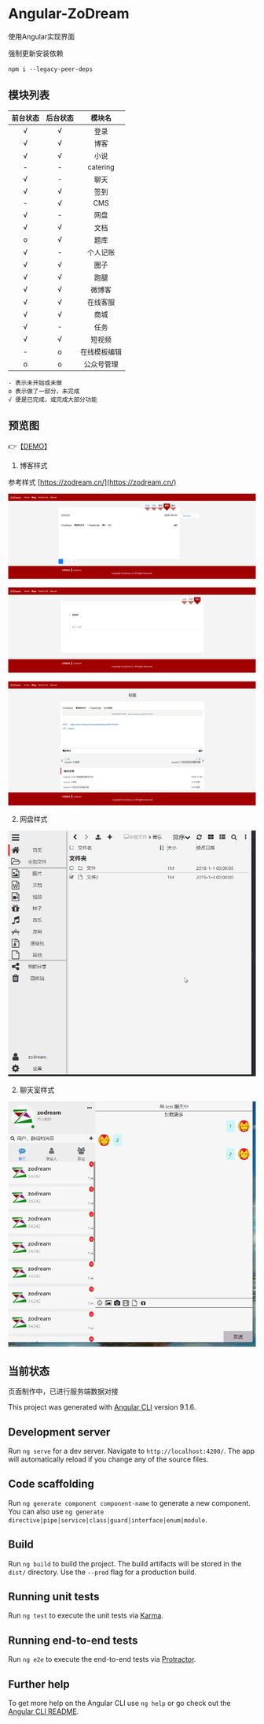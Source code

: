 # Angular-ZoDream
使用Angular实现界面

强制更新安装依赖
```
npm i --legacy-peer-deps
```

## 模块列表

|前台状态|后台状态|模块名|
|:--:|:--:|:--:|
|√|√|登录|
|√|√|博客|
|√|√|小说|
|-|-|catering|
|√|-|聊天|
|√|√|签到|
|-|√|CMS|
|√|-|网盘|
|√|√|文档|
|o|√|题库|
|√|-|个人记账|
|√|√|圈子|
|√|√|跑腿|
|√|√|微博客|
|√|√|在线客服|
|√|√|商城|
|√|-|任务|
|√|√|短视频|
|-|o|在线模板编辑|
|o|o|公众号管理|

    - 表示未开始或未做
    o 表示做了一部分，未完成
    √ 便是已完成，或完成大部分功能

## 预览图

👉【[DEMO](https://job.zodream.cn/)】

1. 博客样式

参考样式 [https://zodream.cn/](https://zodream.cn/)

![](screen/blog.png)

![](screen/archives.png)

![](screen/detail.png)

2. 网盘样式

![](screen/nav.gif)

2. 聊天室样式

![](screen/chat.gif)

## 当前状态

页面制作中，已进行服务端数据对接


This project was generated with [Angular CLI](https://github.com/angular/angular-cli) version 9.1.6.

## Development server

Run `ng serve` for a dev server. Navigate to `http://localhost:4200/`. The app will automatically reload if you change any of the source files.

## Code scaffolding

Run `ng generate component component-name` to generate a new component. You can also use `ng generate directive|pipe|service|class|guard|interface|enum|module`.

## Build

Run `ng build` to build the project. The build artifacts will be stored in the `dist/` directory. Use the `--prod` flag for a production build.

## Running unit tests

Run `ng test` to execute the unit tests via [Karma](https://karma-runner.github.io).

## Running end-to-end tests

Run `ng e2e` to execute the end-to-end tests via [Protractor](http://www.protractortest.org/).

## Further help

To get more help on the Angular CLI use `ng help` or go check out the [Angular CLI README](https://github.com/angular/angular-cli/blob/master/README.md).
